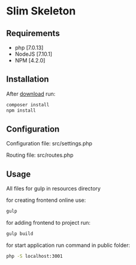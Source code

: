 # Slim Skeleton

## Requirements

- php [7.0.13]
- NodeJS [7.10.1]
- NPM [4.2.0]

## Installation

After [download](https://github.com/georgebent/slim-skeleton/archive/master.zip) run:
```sh
composer install
npm install
```

## Configuration

Configuration file:
src/settings.php

Routing file:
src/routes.php

## Usage

All files for gulp in resources directory

for creating frontend online use:
```sh
gulp
```

for adding frontend to project run:
```sh
gulp build
```

for start application run command in public folder:
```sh
php -S localhost:3001
```
